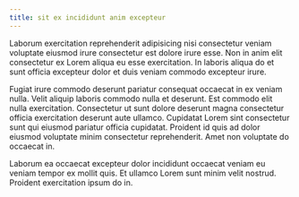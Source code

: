 ```yaml
---
title: sit ex incididunt anim excepteur
---
```


Laborum exercitation reprehenderit adipisicing nisi consectetur veniam voluptate eiusmod irure consectetur est dolore irure esse. Non in anim elit consectetur ex Lorem aliqua eu esse exercitation. In laboris aliqua do et sunt officia excepteur dolor et duis veniam commodo excepteur irure.

Fugiat irure commodo deserunt pariatur consequat occaecat in ex veniam nulla. Velit aliquip laboris commodo nulla et deserunt. Est commodo elit nulla exercitation. Consectetur ut sunt dolore deserunt magna consectetur officia exercitation deserunt aute ullamco. Cupidatat Lorem sint consectetur sunt qui eiusmod pariatur officia cupidatat. Proident id quis ad dolor eiusmod voluptate minim consectetur reprehenderit. Amet non voluptate do occaecat in.

Laborum ea occaecat excepteur dolor incididunt occaecat veniam eu veniam tempor ex mollit quis. Et ullamco Lorem sunt minim velit nostrud. Proident exercitation ipsum do in.